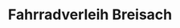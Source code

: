 ---
title: "Fahrradverleih Breisach"
url: /breisach-am-rhein/fahrradverleih-breisach/
shop: Fahrrad
---